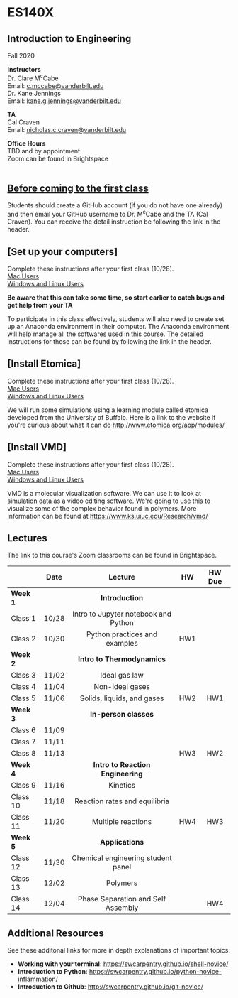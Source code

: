 # ES140X
## Introduction to Engineering
Fall 2020

**Instructors**<br/>
Dr. Clare M<sup>c</sup>Cabe  
Email: c.mccabe@vanderbilt.edu   
Dr. Kane Jennings  
Email: kane.g.jennings@vanderbilt.edu


**TA**<br/> 
Cal Craven  
Email: nicholas.c.craven@vanderbilt.edu

**Office Hours** <br/> 
TBD and by appointment  
Zoom can be found in Brightspace
<br />
<br /> 

## [Before coming to the first class](instructions/create_github_account.md)

Students should create a GitHub account (if you do not have one already) and then email your GitHub username to Dr. M<sup>c</sup>Cabe and the TA (Cal Craven). You can receive the detail instruction be following the link in the header. 
<br/>


## [Set up your computers]
Complete these instructions after your first class (10/28). <br/>
[Mac Users](instructions/set_up_your_computers_MacOS.md) <br/>
[Windows and Linux Users](instructions/set_up_your_computers_Windows.md) <br/>

**Be aware that this can take some time, so start earlier to catch bugs and get help from your TA** <br/>

To participate in this class effectively, students will also need to create set up an Anaconda environment in their computer.
The Anaconda environment will help manage all the softwares used in this course.
The detailed instructions for those can be found by following the link in the header.

## [Install Etomica]
Complete these instructions after your first class (10/28). <br/>
[Mac Users](instructions/install_etomica_MacOS.md) <br/>
[Windows and Linux Users](instructions/install_etomica_Windows.md) <br/>

We will run some simulations using a learning module called etomica developed from the University of Buffalo. Here is a link to the website if you're curious about what it can do http://www.etomica.org/app/modules/

## [Install VMD]
Complete these instructions after your first class (10/28). <br/>
[Mac Users](instructions/install_VMD_MacOS.md) <br/>
[Windows and Linux Users](instructions/install_VMD_Windows.md) <br/>

VMD is a molecular visualization software. We can use it to look at simulation data as a video editing software. We're going to use this to visualize some of the complex behavior found in polymers. More information can be found at https://www.ks.uiuc.edu/Research/vmd/

## Lectures

The link to this course's Zoom classrooms can be found in Brightspace.

|                       | Date | Lecture | HW | HW Due |
| :--------------- |:-------:|:----------:|:------:|:-----------:|
| **Week 1**     |         |**Introduction**|         |               |
| Class 1          | 10/28 | Intro to Jupyter notebook and Python |    |               |
| Class 2          | 10/30 | Python practices and examples|  HW1     |               |
| **Week 2**     |         | **Intro to Thermodynamics**|         |               |
| Class 3          | 11/02 | Ideal gas law |         |               |
| Class 4          | 11/04 | Non-ideal gases |         |               |
| Class 5          | 11/06 | Solids, liquids, and gases  | HW2 | HW1 |
| **Week 3**     |         | **In-person classes** |         |               | 
| Class 6          | 11/09 |              |         |               |
| Class 7          | 11/11 |              |         |               |
| Class 8          | 11/13 |              |  HW3       |    HW2     |
| **Week 4**     |         | **Intro to Reaction Engineering** |         |               | 
| Class 9          | 11/16 | Kinetics |         |               |
| Class 10         | 11/18 | Reaction rates and equilibria |         |               |
| Class 11         | 11/20 | Multiple reactions |     HW4    |       HW3        |
| **Week 5**     |         | **Applications** |         |               |
| Class 12         | 11/30 | Chemical engineering student panel |         |               |
| Class 13         | 12/02 | Polymers|         |               |
| Class 14         | 12/04 | Phase Separation and Self Assembly|         |     HW4       |

## Additional Resources  
See these additonal links for more in depth explanations of important topics:  
- **Working with your terminal**: https://swcarpentry.github.io/shell-novice/  
- **Introduction to Python**:         https://swcarpentry.github.io/python-novice-inflammation/  
- **Introduction to Github**:          http://swcarpentry.github.io/git-novice/  
